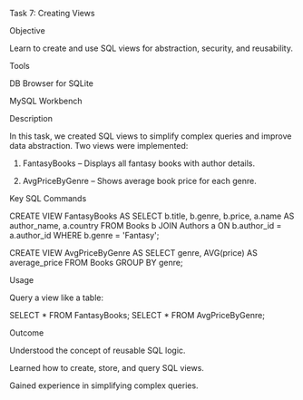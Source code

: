 Task 7: Creating Views

Objective

Learn to create and use SQL views for abstraction, security, and reusability.

Tools

DB Browser for SQLite

MySQL Workbench


Description

In this task, we created SQL views to simplify complex queries and improve data abstraction.
Two views were implemented:

1. FantasyBooks – Displays all fantasy books with author details.


2. AvgPriceByGenre – Shows average book price for each genre.



Key SQL Commands

CREATE VIEW FantasyBooks AS
SELECT b.title, b.genre, b.price, a.name AS author_name, a.country
FROM Books b
JOIN Authors a ON b.author_id = a.author_id
WHERE b.genre = 'Fantasy';

CREATE VIEW AvgPriceByGenre AS
SELECT genre, AVG(price) AS average_price
FROM Books
GROUP BY genre;

Usage

Query a view like a table:

SELECT * FROM FantasyBooks;
SELECT * FROM AvgPriceByGenre;

Outcome

Understood the concept of reusable SQL logic.

Learned how to create, store, and query SQL views.

Gained experience in simplifying complex queries.
